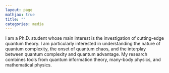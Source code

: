 ```yaml
---
layout: page
mathjax: true
title: ""
categories: media
---
```


I am a Ph.D. student whose main interest is the investigation of cutting-edge quantum theory. I am particularly interested in understanding the nature of quantum complexity, the onset of quantum chaos, and the interplay between quantum complexity and quantum advantage. My research combines tools from quantum information theory, many-body physics, and mathematical physics. 





